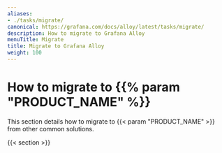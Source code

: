 ```yaml
---
aliases:
- ./tasks/migrate/
canonical: https://grafana.com/docs/alloy/latest/tasks/migrate/
description: How to migrate to Grafana Alloy
menuTitle: Migrate
title: Migrate to Grafana Alloy
weight: 100
---
```


# How to migrate to {{% param "PRODUCT_NAME" %}}

This section details how to migrate to {{< param "PRODUCT_NAME" >}} from other common solutions.

{{< section >}}
